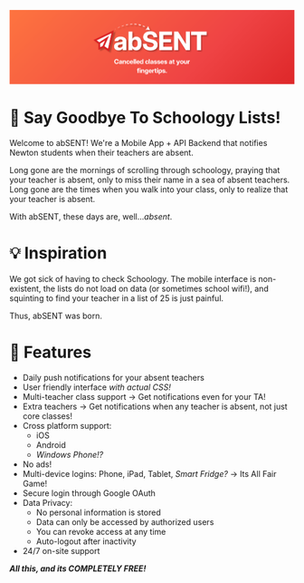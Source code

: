 ![abSENT Github Banner](https://github.com/absent-cc/branding/blob/main/assets/banner.svg)
# 👋 Say Goodbye To Schoology Lists!

Welcome to abSENT! We're a Mobile App + API Backend that notifies Newton students when their teachers are absent. 

Long gone are the mornings of scrolling through schoology, praying that your teacher is absent, only to miss their name in a sea of absent teachers. Long gone are the times when you walk into your class, only to realize that your teacher is absent.

With abSENT, these days are, well...*absent*.

# 💡 Inspiration
We got sick of having to check Schoology. The mobile interface is non-existent, the lists do not load on data (or sometimes school wifi!), and squinting to find your teacher in a list of 25 is just painful.

Thus, abSENT was born.

# 💽 Features
- Daily push notifications for your absent teachers
- User friendly interface *with actual CSS!*
- Multi-teacher class support -> Get notifications even for your TA!
- Extra teachers -> Get notifications when any teacher is absent, not just core classes!
- Cross platform support:
    - iOS
    - Android
    - *Windows Phone!?*
- No ads!
- Multi-device logins: Phone, iPad, Tablet, *Smart Fridge?* -> Its All Fair Game!
- Secure login through Google OAuth
- Data Privacy:
    - No personal information is stored
    - Data can only be accessed by authorized users
    - You can revoke access at any time
    - Auto-logout after inactivity
- 24/7 on-site support

***All this, and its COMPLETELY FREE!***
